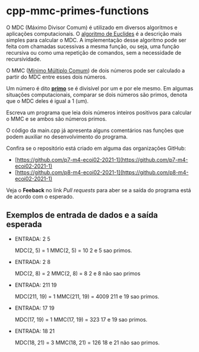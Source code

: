 # cpp-mmc-primes-functions

O MDC (Máximo Divisor Comum) é utilizado em diversos algoritmos e aplicações computacionais. O [algoritmo de Euclides](https://pt.wikipedia.org/wiki/Algoritmo_de_Euclides) é a descrição mais simples para calcular o MDC. A implementação desse algoritmo pode ser feita com chamadas sucessivas a mesma função, ou seja, uma função recursiva ou como uma repetição de comandos, sem a necessidade de recursividade.

O MMC ([Mínimo Múltiplo Comum](https://pt.wikipedia.org/wiki/M%C3%ADnimo_m%C3%BAltiplo_comum)) de dois números pode ser calculado a partir do MDC entre esses dois números.

Um número é dito **[primo](https://pt.wikipedia.org/wiki/N%C3%BAmero_primo)** se é divisível por um e por ele mesmo. Em algumas situações computacionais, comparar se dois números são primos, denota que o MDC deles é igual a 1 (um).

Escreva um programa que leia dois números inteiros positivos para calcular o MMC e se ambos são números primos.

O código da main.cpp já apresenta alguns comentários nas funções que podem auxiliar no desenvolvimento do programa.

Confira se o repositório está criado em alguma das organizações GitHub:
* [https://github.com/p7-m4-ecoi02-2021-1](https://github.com/p7-m4-ecoi02-2021-1)
* [https://github.com/p8-m4-ecoi02-2021-1](https://github.com/p8-m4-ecoi02-2021-1)

Veja o **Feeback** no link *Pull requests* para aber se a saída do programa está de acordo com o esperado.

## Exemplos de entrada de dados e a saída esperada

- ENTRADA: 2 5

  MDC(2, 5) = 1
  MMC(2, 5) = 10
  2 e 5 sao primos.

- ENTRADA: 2 8

  MDC(2, 8) = 2
  MMC(2, 8) = 8
  2 e 8 não sao primos

- ENTRADA: 211 19

  MDC(211, 19) = 1
  MMC(211, 19) = 4009
  211 e 19 sao primos.

- ENTRADA: 17 19

  MDC(17, 19) = 1
  MMC(17, 19) = 323
  17 e 19 sao primos.

- ENTRADA: 18 21

  MDC(18, 21) = 3
  MMC(18, 21) = 126
  18 e 21 não sao primos.

